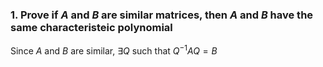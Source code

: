 ### 1. Prove if $A$ and $B$ are similar matrices, then $A$ and $B$ have the same characteristeic polynomial

Since $A$ and $B$ are similar, $\exists Q$ such that $Q^{-1}AQ = B$


